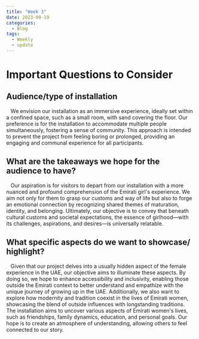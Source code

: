 ```yaml
---
title: "Week 3"
date: 2023-09-19
categories:
  - Blog
tags:
  - Weekly
  - update
---
```

# Important Questions to Consider

## Audience/type of installation

   We envision our installation as an immersive experience, ideally set within a confined space, such as a small room, with sand covering the floor. Our preference is for the installation to accommodate multiple people simultaneously, fostering a sense of community. This approach is intended to prevent the project from feeling boring or prolonged, providing an engaging and communal experience for all participants.

## What are the takeaways we hope for the audience to have?

   Our aspiration is for visitors to depart from our installation with a more nuanced and profound comprehension of the Emirati girl's experience. We aim not only for them to grasp our customs and way of life but also to forge an emotional connection by recognizing shared themes of maturation, identity, and belonging. Ultimately, our objective is to convey that beneath cultural customs and societal expectations, the essence of girlhood—with its challenges, aspirations, and desires—is universally relatable.

## What specific aspects do we want to showcase/ highlight?

   Given that our project delves into a usually hidden aspect of the female experience in the UAE, our objective aims to illuminate these aspects. By doing so, we hope to enhance accessibility and inclusivity, enabling those outside the Emirati context to better understand and empathize with the unique journey of growing up in the UAE. Additionally, we also want to explore how modernity and tradition coexist in the lives of Emirati women, showcasing the blend of outside influences with longstanding traditions. The installation aims to uncover various aspects of Emirati women's lives, such as friendships, family dynamics, education, and personal goals. Our hope is to create an atmosphere of understanding, allowing others to feel connected to our story.